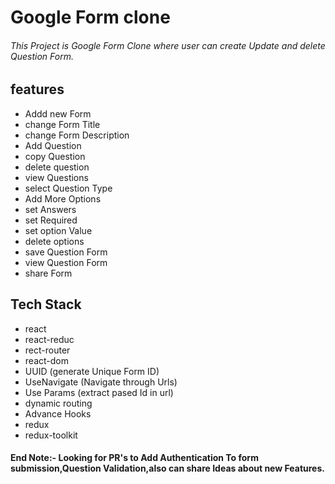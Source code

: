 # Google Form clone

###### This Project is Google Form Clone where user can create Update and delete Question Form.

## features
* Addd new Form
* change Form Title
* change Form Description
* Add Question
* copy Question
* delete question
* view Questions
* select Question Type
* Add More Options
* set Answers
* set Required
* set option Value
* delete options
* save Question Form
* view Question Form
* share Form

## Tech Stack
* react
* react-reduc
* rect-router
* react-dom
* UUID (generate Unique Form ID)
* UseNavigate (Navigate through Urls)
* Use Params (extract pased Id in url)
* dynamic routing
* Advance Hooks
* redux
* redux-toolkit

#### End Note:-  Looking for PR's to Add Authentication To form submission,Question Validation,also can share Ideas about new Features.
